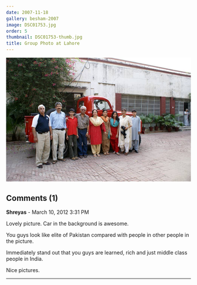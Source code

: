 ```yaml
---
date: 2007-11-18
gallery: besham-2007
image: DSC01753.jpg
order: 5
thumbnail: DSC01753-thumb.jpg
title: Group Photo at Lahore
---
```


![Group Photo at Lahore](./DSC01753.jpg)

<div id="comments">

## Comments (1)

**Shreyas** - March 10, 2012  3:31 PM

Lovely picture. Car in the background is awesome.

You guys look like elite of Pakistan compared with people in other people in the picture.

Immediately stand out that you guys are learned, rich and just middle class people in India.

Nice pictures.

---

</div>